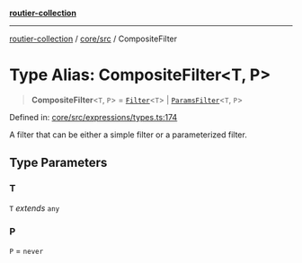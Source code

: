 [**routier-collection**](../../../README.md)

***

[routier-collection](../../../README.md) / [core/src](../README.md) / CompositeFilter

# Type Alias: CompositeFilter\<T, P\>

> **CompositeFilter**\<`T`, `P`\> = [`Filter`](Filter.md)\<`T`\> \| [`ParamsFilter`](ParamsFilter.md)\<`T`, `P`\>

Defined in: [core/src/expressions/types.ts:174](https://github.com/Agrejus/routier/blob/ae307d61bf9883ec014a438be7cbd96d2060d092/core/src/expressions/types.ts#L174)

A filter that can be either a simple filter or a parameterized filter.

## Type Parameters

### T

`T` *extends* `any`

### P

`P` = `never`
